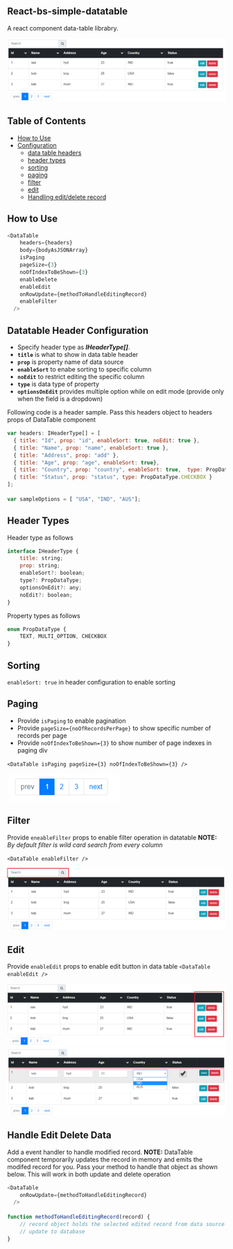 ## React-bs-simple-datatable

A react component data-table librabry.

![data-table](/datatable.png)

## Table of Contents

- [How to Use](#how-to-use)
- [Configuration](#datatable-configuration)
  - [data table headers](#datatable-header-configuration)
  - [header types](#header-types)
  - [sorting](#sorting)
  - [paging](#paging)
  - [filter](#filter)
  - [edit](#edit)
  - [Handling edit/delete record](#handle-edit-delete-data)


## How to Use

```javascript
<DataTable
    headers={headers}
    body={bodyAsJSONArray}
    isPaging
    pageSize={3}
    noOfIndexToBeShown={3}  
    enableDelete
    enableEdit    
    onRowUpdate={methodToHandleEditingRecord}
    enableFilter
  />
```

## Datatable Header Configuration

- Specify header type as __*IHeaderType[]*__. 
- __`title`__ is what to show in data table header
- __`prop`__ is property name of data source
- __`enableSort`__ to enabe sorting to specific column
- __`noEdit`__ to restrict editing the specific column
- __`type`__ is data type of property
- __`optionsOnEdit`__ provides multiple option while on edit mode (provide only when the field is a dropdown)

Following code is a header sample. Pass this headers object to headers props of DataTable component
```javascript
var headers: IHeaderType[] = [
  { title: "Id", prop: "id", enableSort: true, noEdit: true },
  { title: "Name", prop: "name", enableSort: true },
  { title: "Address", prop: "add" },
  { title: "Age", prop: "age", enableSort: true},
  { title: "Country", prop: "country", enableSort: true,  type: PropDataType.MULTI_OPTION, optionsOnEdit: sampleOptions},
  { title: "Status", prop: "status", type: PropDataType.CHECKBOX }
];

var sampleOptions = [ "USA", "IND", "AUS"];
```

## Header Types

Header type as follows
```javascript
interface IHeaderType {
    title: string;
    prop: string;
    enableSort?: boolean;
    type?: PropDataType;
    optionsOnEdit?: any;
    noEdit?: boolean;
}
```

Property types as follows
```javascript
enum PropDataType {
    TEXT, MULTI_OPTION, CHECKBOX
}

```

## Sorting

`enableSort: true` in header configuration to enable sorting 

## Paging
- Provide `isPaging` to enable pagination
- Provide `pageSize={noOfRecordsPerPage}` to show specific number of records per page
- Provide `noOfIndexToBeShown={3}` to show number of page indexes in paging div

`<DataTable isPaging pageSize={3} noOfIndexToBeShown={3} />`

![paging snapshot](/paging-snapshot.png)

## Filter
Provide `eneableFilter` props to enable filter operation in datatable
__NOTE:__ *By default filter is wild card search from every column*

`<DataTable enableFilter />`

![fliter snapshot](/filter-snapshot.png)

## Edit
Provide `enableEdit` props to enable edit button in data table
`<DataTable enableEdit />`

![edit snapshot](/edit-snapshot.png)
![edit snapshot on click](/edit-snapshot-on-click.png)

## Handle Edit Delete Data

Add a event handler to handle modified record. 
__NOTE:__ DataTable component temporarily updates the record in memory and emits the modifed record for you.
Pass your method to handle that object as shown below. This will work in both update and delete operation

```javascript
<DataTable
    onRowUpdate={methodToHandleEditingRecord}
  />

function methodToHandleEditingRecord(record) {
    // record object holds the selected edited record from data source
    // update to database
}
  
```
